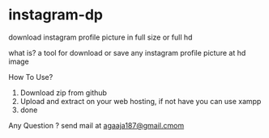 # instagram-dp
download instagram profile picture in full size or full hd

what is? a tool for download or save any instagram profile picture at hd image

How To Use?
1. Download zip from github
2. Upload and extract on your web hosting, if not have you can use xampp 
3. done

Any Question ? send mail at agaaja187@gmail.cmom
